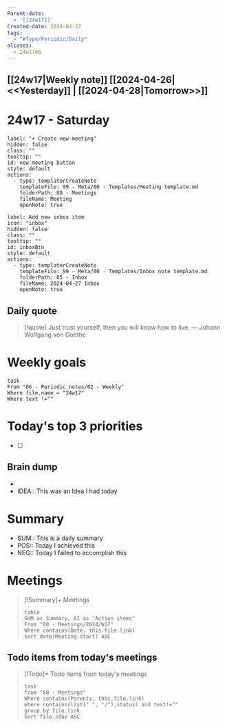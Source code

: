 ```yaml
---
Parent-date:
  - '[[24w17]]'
Created-date: 2024-04-27
tags:
  - "#Type/Periodic/Daily"
aliases:
  - 24w17d6
---
```

[[24w17|Weekly note]]
 [[2024-04-26|<<Yesterday]] | [[2024-04-28|Tomorrow>>]]
--- 
# 24w17 - Saturday
```meta-bind-button
label: "+ Create new meeting"
hidden: false
class: ""
tooltip: ""
id: new meeting button
style: default
actions:
  - type: templaterCreateNote
    templateFile: 99 - Meta/00 - Templates/Meeting template.md
    folderPath: 08 - Meetings
    fileName: Meeting
    openNote: true
```

```meta-bind-button
label: Add new inbox item
icon: "inbox"
hidden: false
class: ""
tooltip: ""
id: inboxBtn
style: default
actions:
  - type: templaterCreateNote
    templateFile: 99 - Meta/00 - Templates/Inbox note template.md
    folderPath: 05 - Inbox
    fileName: 2024-04-27 Inbox
    openNote: true

```
## Daily quote

> [!quote] Just trust yourself, then you will know how to live.
> — Johann Wolfgang von Goethe

# Weekly goals
```dataview
task
From "06 - Periodic notes/02 - Weekly"
Where file.name = "24w17"
Where text !=""
```
# Today's top 3 priorities
- [ ] 
## Brain dump
- 
- IDEA:: This was an Idea I had today
# Summary
- SUM:: This is a daily summary
- POS:: Today I achieved this
- NEG:: Today I failed to accomplish this
# Meetings
> [!Summary]+ Meetings
> ```dataview
> table
> SUM as Summary, AI as "Action items"
> From "08 - Meetings/2024/W17"
> Where contains(Date, this.file.link)
> sort date(Meeting-start) ASC
> ```
## Todo items from today's meetings
> [!Todo]+ Todo items from today's meetings
> ```dataview
> task
> from "08 - Meetings"
> Where contains(Parents, this.file.link)
> where contains(list(" ", "/"),status) and text!=""
> group by file.link
> Sort file.cday ASC
> ```

